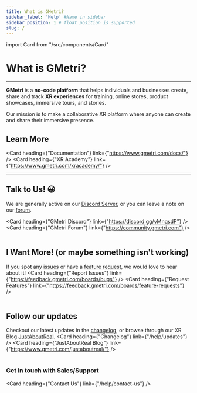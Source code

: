 ```yaml
---
title: What is GMetri?
sidebar_label: 'Help' #Name in sidebar
sidebar_position: 1 # float position is supported
slug: /
---
```

import Card from "/src/components/Card"

# What is GMetri?

--- 

**GMetri** is a **no-code platform** that helps individuals and businesses create, share and track **XR experiences** for training, online stores, product showcases, immersive tours, and stories.

Our mission is to make a collaborative XR platform where anyone can create and share their immersive presence.

## Learn More

<Card heading={"Documentation"} link={"https://www.gmetri.com/docs/"} />
<Card heading={"XR Academy"} link={"https://www.gmetri.com/xracademy/"} />

---

## Talk to Us! 😀

We are generally active on our [Discord Server](https://discord.gg/vMnqsdP), or you can leave a note on our [forum](https://community.gmetri.com).

<Card heading={"GMetri Discord"} link={"https://discord.gg/vMnqsdP"} /> <Card heading={"GMetri Forum"} link={"https://community.gmetri.com"} />
<br /><br />

## I Want More! (or maybe something isn't working)

If you spot any [issues](https://feedback.gmetri.com/boards/bugs) or have a [feature request](https://feedback.gmetri.com/boards/feature-requests), we would love to hear about it!
<Card heading={"Report Issues"} link={"https://feedback.gmetri.com/boards/bugs"} />
<Card heading={"Request Features"} link={"https://feedback.gmetri.com/boards/feature-requests"} />
<br /><br />

## Follow our updates

Checkout our latest updates in the [changelog](/help/updates), or browse through our XR Blog [JustAboutReal](https://www.gmetri.com/justaboutreal/).
<Card heading={"Changelog"} link={"/help/updates"} /> <Card heading={"JustAboutReal Blog"} link={"https://www.gmetri.com/justaboutreal/"} />
<br /><br />

### Get in touch with Sales/Support

<Card heading={"Contact Us"} link={"/help/contact-us"} />
